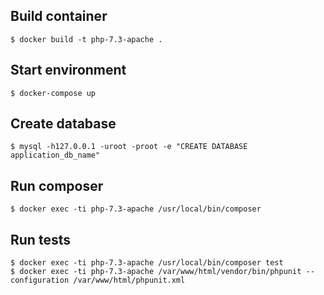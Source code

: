 ## Build container

```
$ docker build -t php-7.3-apache .
```

## Start environment

```
$ docker-compose up
```

## Create database

```
$ mysql -h127.0.0.1 -uroot -proot -e "CREATE DATABASE application_db_name"
```

## Run composer

```
$ docker exec -ti php-7.3-apache /usr/local/bin/composer
```

## Run tests

```
$ docker exec -ti php-7.3-apache /usr/local/bin/composer test
$ docker exec -ti php-7.3-apache /var/www/html/vendor/bin/phpunit --configuration /var/www/html/phpunit.xml
```
